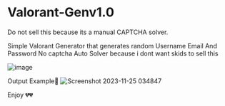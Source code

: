 # Valorant-Genv1.0
Do not sell this because its a manual CAPTCHA solver.

Simple Valorant Generator that generates random Username Email And Password 
No captcha Auto Solver because i dont want skids to sell this

![image](https://github.com/AyhamDev1/Valorant-Genv1.0/assets/115016462/f7867a3e-c921-444d-8a2b-baa9d365369d)

Output Example💫
![Screenshot 2023-11-25 034847](https://github.com/AyhamDev1/Valorant-Genv1.0/assets/115016462/54f91447-30b8-4651-aea2-dc5e921b528b)

Enjoy 💔💔
